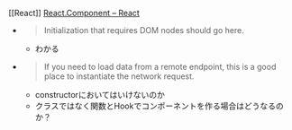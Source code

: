 
[[React]] [React.Component – React](https://reactjs.org/docs/react-component.html#componentdidmount)
- > Initialization that requires DOM nodes should go here.
    - わかる
- > If you need to load data from a remote endpoint, this is a good place to instantiate the network request.
    - constructorにおいてはいけないのか
    - クラスではなく関数とHookでコンポーネントを作る場合はどうなるのか？
